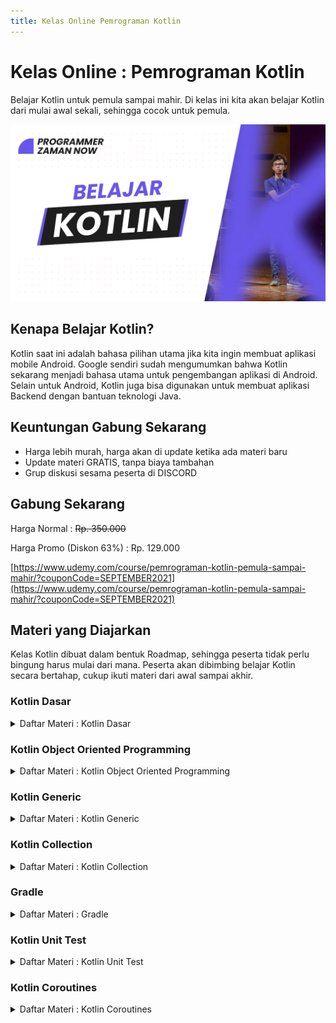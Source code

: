 ```yaml
---
title: Kelas Online Pemrograman Kotlin
---
```


# Kelas Online : Pemrograman Kotlin

Belajar Kotlin untuk pemula sampai mahir. Di kelas ini kita akan belajar Kotlin dari mulai awal sekali, sehingga cocok untuk pemula.

![Kotlin](/img/kelas-online/big/kotlin.jpg)

## Kenapa Belajar Kotlin?

Kotlin saat ini adalah bahasa pilihan utama jika kita ingin membuat aplikasi mobile Android. Google sendiri sudah mengumumkan
bahwa Kotlin sekarang menjadi bahasa utama untuk pengembangan aplikasi di Android. Selain untuk Android, Kotlin juga 
bisa digunakan untuk membuat aplikasi Backend dengan bantuan teknologi Java.

## Keuntungan Gabung Sekarang

- Harga lebih murah, harga akan di update ketika ada materi baru
- Update materi GRATIS, tanpa biaya tambahan
- Grup diskusi sesama peserta di DISCORD

## Gabung Sekarang

Harga Normal : ~~Rp. 350.000~~

Harga Promo (Diskon 63%) : Rp. 129.000

[https://www.udemy.com/course/pemrograman-kotlin-pemula-sampai-mahir/?couponCode=SEPTEMBER2021](https://www.udemy.com/course/pemrograman-kotlin-pemula-sampai-mahir/?couponCode=SEPTEMBER2021)

## Materi yang Diajarkan

Kelas Kotlin dibuat dalam bentuk Roadmap, sehingga peserta tidak perlu bingung harus mulai dari mana.
Peserta akan dibimbing belajar Kotlin secara bertahap, cukup ikuti materi dari awal sampai akhir.

### Kotlin Dasar

<details>
<summary>Daftar Materi : Kotlin Dasar</summary>

```text
Pengenalan Kotlin
Program Hello World
Tipe Data Number
Tipe Data Character
Tipe Data Boolean
Tipe Data String
Variable
Tipe Data Array
Tipe Data Range
Operasi Matematika
Operasi Perbandingan
Operasi Boolean
If Expression
When Expression
For Loop
While Loop
Do While Loop
Break dan Continue
Function
Function Parameter
Function Default Argument
Function Named Argument
Unit Returtning Function
Function Return Type
Single Expression Function
Function Varargs Parameter
Extension Function
Function Infix Notation
Function Scope
Return if dan When
Recursive Function
Tail Recursive Function
Lambda Expression
Higher Order Function
Anonymous Function
Closure
Inline Function
Label
Package dan Import
Main Parameter
Komentar
Materi Selanjutnya
```

</details>

### Kotlin Object Oriented Programming

<details>
<summary>Daftar Materi : Kotlin Object Oriented Programming</summary>

```text
Apa itu Object Oriented Programming?
Class
Object
Properties
Constructor
Initializer Block
Secondary Constructor
Properties di Constructor
Function
Function Overloading
this Keyword
Inheritance
Function Overriding
Properties Overriding
super Keyword
super Constructor
Any Class
Type Check dan Casts
toString() Function
equals() Function
hashCode() Function
Abstract Class
Abstract Properties dan Function
Getter dan Setter
Late Initialized Properties
Interface
Visibility Modifier
Extension Function
Extension Properties
Data Class
Sealed Class
Inner Class
Anonymous Class
Enum Class
Singleton Object
Companion Object
Type Alias
Inline Class
Delegation
Lazy Properties
Observable Properties
Destructuring Declaration
Operator Overloading
Null Safety
Exception
Annotation
Annotation Target
Reflection
Scope Function
Polymorphism
Materi Selanjutnya
```

</details>

### Kotlin Generic

<details>
<summary>Daftar Materi : Kotlin Generic</summary>

```text
Pengenalan Generic
Generic Class
Generic Function
Invariant
Covariant
Contravariant
Generic Constraint
Type Projection
Star Projection
Type Erasure
Comparable Interface
ReadOnlyProperty Interface
ReadWriteProperty Interface
ObservableProperty Interface
Generic Extension Function
Materi Selanjutnya
```

</details>

### Kotlin Collection

<details>
<summary>Daftar Materi : Kotlin Collection</summary>

```text
Pengenalan Collection
List
Set
Pair
Map
Collection
Iterable
Iterator
Konversi Collection
Collection Operations
Mapping
Zipping
Association
Flattening
String Representation
Filtering
Partitioning
Testing
Plus dan Minus Operators
Grouping
Slicing
Take dan Drop
Chunked
Windowed
Retrieve by Position
Retrieve by Condition
Retrieve by Random
Checking Existance
Ordering
Custom Order
Reverse Order
Random Order
Aggregate
Fold dan Reduce
Grouping Interface
List Specific Operations
Set Specific Operations
Map Specific Operations
Sequence
Properties di Map
Destructuring Declaration di Map
Materi Selanjutnya
```

</details>

### Gradle

<details>
<summary>Daftar Materi : Gradle</summary>

```text
Pengenalan Gradle
Menginstall Gradle
Membuat Project
Struktur Project
Gradle Task
Gradle Properties
Build Project
Dependency Management
Membuat Distribution File
Multi module Project
Materi Selanjutnya
```

</details>

### Kotlin Unit Test

<details>
<summary>Daftar Materi : Kotlin Unit Test</summary>

```text
Pengenalan Software Testing
Pengenalan JUnit
Membuat Test
Manggunakan Assertions
Mengubah Nama Test
Menonaktifkan Test
Sebelum dan Setelah Test
Membatalkan Test
Menggunakan Assumptions
Test Berdasarkan Kondisi
Menggunakan Tag
Urutan Eksekusi Test
Siklus Hidup Test
Test di dalam Test
Informasi Test
Dependency Injection di Test
Pewarisan di Test
Test Berulang
Test dengan Parameter
Timeout di Test
Eksekusi Test Secara Parallel
Pengenalan Mocking
Mocking di Test
Verifikasi di Mocking
Materi Selanjutnya
```

</details>

### Kotlin Coroutines

<details>
<summary>Daftar Materi : Kotlin Coroutines</summary>

```text
00:00:00 - Pendahuluan
00:02:39 - Pengenalan Parallel Programming
00:10:59 - Membuat Project
00:17:00 - Thread Utama
00:21:09 - Membuat Thread
00:29:30 - Multiple Thread
00:33:16 - Menggunakan Executor Service
00:48:27 - Future
01:01:30 - Pengenalan Concurrency Programming
01:11:41 - Pengenalan Coroutine
01:24:09 - Membuat Coroutine
01:29:10 - Coroutine Sangat Ringan
01:38:31 - Job
01:47:51 - joinAll Function
01:50:47 - Cancellable Coroutine
01:58:50 - Setelah Coroutine di Cancel
02:02:14 - Timeout
02:10:01 - Sequential Suspend Function
02:17:20 - Async Function
02:22:44 - awaitAll Function
02:25:57 - Coroutine Context
02:33:48 - Coroutine Dispatcher
02:48:40 - Membuat Coroutine Dispatcher
02:52:54 - withContext Function
02:57:57 - Non Cancelable Coroutine
03:03:53 - Coroutine Scope
03:13:23 - coroutineScope Function
03:20:05 - Coroutine Scope Parent & Child
03:24:38 - Coroutine Parent & Chile
03:28:35 - cancelChildren Function
03:31:08 - Memberi Nama Coroutine
03:35:35 - Menggabungkan Context Element
03:38:28 - yield Function
03:43:33 - awaitCancellation Function
03:46:40 - Exception Handling
03:56:13 - Supervisor Job
04:02:19 - supervisorScope Function
04:05:33 - Exception Handler di Job vs Supervisor Job
04:12:17 - Mutex
04:20:13 - Semaphore
04:23:27 - Asynchronous Flow
04:29:23 - Flow Operator
04:33:29 - Flow Exception
04:37:53 - Cancellable Flow
04:40:56 - Channel
04:47:01 - Channel Backpressure
04:55:52 - Channel Buffer Overflow
05:00:18 - Channel Undelivered Element
05:04:11 - produce Function
05:07:59 - Broadcast Channel
05:16:08 - Conflated Broadcast Channel
05:22:12 - Actor
05:27:09 - ticker Function
05:32:04 - Shared Flow
05:42:48 - State Flow
05:49:53 - select Function
05:59:23 - Materi Selanjutnya
```

</details>
